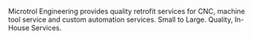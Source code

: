
Microtrol Engineering provides quality retrofit services for CNC, machine tool service and custom automation services.
Small to Large. Quality, In-House Services.
